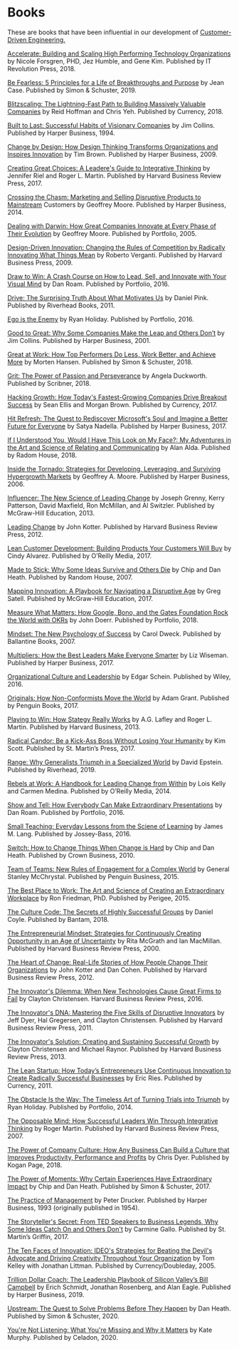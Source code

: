 # Books
These are books that have been influential in our development of [Customer-Driven Engineering.](https://medium.com/@tlowdermilk/customer-driven-engineering-part-1-the-culture-97601b5f65ed)

[Accelerate: Building and Scaling High Performing Technology Organizations](https://smile.amazon.com/Accelerate-Software-Performing-Technology-Organizations/dp/1942788339/) by Nicole Forsgren, PHD, Jez Humble, and Gene Kim. Published by IT Revolution Press, 2018.

[Be Fearless: 5 Principles for a Life of Breakthroughs and Purpose](https://smile.amazon.com/Be-Fearless-Principles-Breakthroughs-Purpose/dp/1501196340/) by Jean Case. Published by Simon & Schuster, 2019.

[Blitzscaling: The Lightning-Fast Path to Building Massively Valuable Companies]() by Reid Hoffman and Chris Yeh. Published by Currency, 2018.

[Built to Last: Successful Habits of Visionary Companies](https://smile.amazon.com/Blitzscaling-Lightning-Fast-Building-Massively-Companies/dp/1524761419/) by Jim Collins. Published by Harper Business, 1994.

[Change by Design: How Design Thinking Transforms Organizations and Inspires Innovation](https://smile.amazon.com/Change-Design-Revised-Updated-Organizations/dp/0062856626/) by Tim Brown. Published by Harper Business, 2009.

[Creating Great Choices: A Leadere's Guide to Integrative Thinking](https://smile.amazon.com/Creating-Great-Choices-Integrative-Thinking/dp/1633692965/) by Jennifer Riel and Roger L. Martin. Published by Harvard Business Review Press, 2017.

[Crossing the Chasm: Marketing and Selling Disruptive Products to Mainstream](https://smile.amazon.com/Crossing-Chasm-3rd-Disruptive-Mainstream/dp/0062292986/) Customers by Geoffrey Moore. Published by Harper Business, 2014.

[Dealing with Darwin: How Great Companies Innovate at Every Phase of Their Evolution](https://smile.amazon.com/Dealing-Darwin-Companies-Innovate-Evolution/dp/159184214X/) by Geoffrey Moore. Published by Portfolio, 2005.

[Design-Driven Innovation: Changing the Rules of Competition by Radically Innovating What Things Mean](https://smile.amazon.com/Design-Driven-Innovation-Competition-Innovating/dp/1422124827/) by Roberto Verganti. Published by Harvard Business Press, 2009.

[Draw to Win: A Crash Course on How to Lead, Sell, and Innovate with Your Visual Mind](https://smile.amazon.com/Draw-Win-Course-Innovate-Visual/dp/0399562990/) by Dan Roam. Published by Portfolio, 2016.

[Drive: The Surprising Truth About What Motivates Us](https://smile.amazon.com/Drive-Surprising-Truth-About-Motivates/dp/1594484805/) by Daniel Pink. Published by Riverhead Books, 2011.

[Ego is the Enemy](https://smile.amazon.com/Ego-Enemy-Ryan-Holiday/dp/1591847818/) by Ryan Holiday. Published by Portfolio, 2016.

[Good to Great: Why Some Companies Make the Leap and Others Don’t](https://smile.amazon.com/Good-Great-Some-Companies-Others/dp/0066620996/) by Jim Collins. Published by Harper Business, 2001.

[Great at Work: How Top Performers Do Less, Work Better, and Achieve More](https://smile.amazon.com/Great-Work-Hidden-Habits-Performers/dp/1476765820/) by Morten Hansen. Published by Simon & Schuster, 2018.

[Grit: The Power of Passion and Perseverance](https://smile.amazon.com/Grit-Passion-Perseverance-Angela-Duckworth/dp/1501111116/) by Angela Duckworth. Published by Scribner, 2018.

[Hacking Growth: How Today's Fastest-Growing Companies Drive Breakout Success](https://smile.amazon.com/Hacking-Growth-Fastest-Growing-Companies-Breakout/dp/045149721X/) by Sean Ellis and Morgan Brown. Published by Currency, 2017.

[Hit Refresh: The Quest to Rediscover Microsoft's Soul and Imagine a Better Future for Everyone](https://smile.amazon.com/Hit-Refresh-Rediscover-Microsofts-Everyone/dp/0062959727/) by Satya Nadella. Published by Harper Business, 2017.

[If I Understood You, Would I Have This Look on My Face?: My Adventures in the Art and Science of Relating and Communicating](https://smile.amazon.com/Understood-Would-Have-This-Look/dp/0812989155/) by Alan Alda. Published by Radom House, 2018.

[Inside the Tornado: Strategies for Developing, Leveraging, and Surviving Hypergrowth Markets](https://smile.amazon.com/Geoffrey-Moore-Inside-Tornado-Hypergrowth/dp/B00N4F59A4/) by Geoffrey A. Moore. Published by Harper Business, 2006.

[Influencer: The New Science of Leading Change](https://smile.amazon.com/Influencer-Science-Leading-Change-Second/dp/0071808868/) by Joseph Grenny, Kerry Patterson, David Maxfield, Ron McMillan, and Al Switzler. Published by McGraw-Hill Education, 2013.

[Leading Change](https://smile.amazon.com/Leading-Change-New-Preface-Author/dp/1422186431/) by John Kotter. Published by Harvard Business Review Press, 2012.

[Lean Customer Development: Building Products Your Customers Will Buy](https://smile.amazon.com/Cindy-Alvarez/dp/1492023744/) by Cindy Alvarez. Published by O’Reilly Media, 2017.

[Made to Stick: Why Some Ideas Survive and Others Die](https://smile.amazon.com/Made-Stick-Ideas-Survive-Others/dp/1400064287/) by Chip and Dan Heath. Published by Random House, 2007.

[Mapping Innovation: A Playbook for Navigating a Disruptive Age](https://smile.amazon.com/Mapping-Innovation-Playbook-Navigating-Disruptive/dp/1259862259/) by Greg Satell. Published by McGraw-Hill Education, 2017.

[Measure What Matters: How Google, Bono, and the Gates Foundation Rock the World with OKRs](https://smile.amazon.com/Measure-What-Matters-Google-Foundation/dp/0525536221/) by John Doerr. Published by Portfolio, 2018.

[Mindset: The New Psychology of Success](https://smile.amazon.com/Mindset-Psychology-Carol-S-Dweck/dp/0345472322/) by Carol Dweck. Published by Ballantine Books, 2007.

[Multipliers: How the Best Leaders Make Everyone Smarter](https://smile.amazon.com/Multipliers-Revised-Updated-Leaders-Everyone/dp/0062663070/) by Liz Wiseman. Published by Harper Business, 2017.

[Organizational Culture and Leadership](https://smile.amazon.com/Organizational-Leadership-Jossey-Bass-Business-Management/dp/1119212049/) by Edgar Schein. Published by Wiley, 2016.

[Originals: How Non-Conformists Move the World](https://smile.amazon.com/Originals-How-Non-Conformists-Move-World/dp/014312885X/) by Adam Grant. Published by Penguin Books, 2017.

[Playing to Win: How Stategy Really Works](https://smile.amazon.com/Playing-Win-Strategy-Really-Works/dp/142218739X/) by A.G. Lafley and Roger L. Martin. Published by Harvard Business, 2013.

[Radical Candor: Be a Kick-Ass Boss Without Losing Your Humanity](https://smile.amazon.com/Radical-Candor-Revised-Kick-Ass-Humanity/dp/1250235375/) by Kim Scott. Published by St. Martin’s Press, 2017.

[Range: Why Generalists Triumph in a Specialized World](https://smile.amazon.com/Range-Generalists-Triumph-Specialized-World/dp/0735214484/) by David Epstein. Published by Riverhead, 2019.

[Rebels at Work: A Handbook for Leading Change from Within](https://smile.amazon.com/Rebels-Work-Handbook-Leading-Change/dp/1491903953/) by Lois Kelly and Carmen Medina. Published by O’Reilly Media, 2014.

[Show and Tell: How Everybody Can Make Extraordinary Presentations](https://smile.amazon.com/Show-Tell-Everybody-Extraordinary-Presentations/dp/1591848024/) by Dan Roam. Published by Portfolio, 2016.

[Small Teaching: Everyday Lessons from the Sciene of Learning](https://smile.amazon.com/Small-Teaching-Everyday-Lessons-Learning-ebook/dp/B01BWM3WPO/) by James M. Lang. Published by Jossey-Bass, 2016.

[Switch: How to Change Things When Change is Hard](https://smile.amazon.com/Switch-Change-Things-When-Hard/dp/0385528752/) by Chip and Dan Heath. Published by Crown Business, 2010.

[Team of Teams: New Rules of Engagement for a Complex World](https://smile.amazon.com/Team-Teams-Rules-Engagement-Complex/dp/1591847486/) by General Stanley McChrystal. Published by Penguin Business, 2015.

[The Best Place to Work: The Art and Science of Creating an Extraordinary Workplace](https://smile.amazon.com/Best-Place-Work-Extraordinary-Workplace/dp/0399165606/) by Ron Friedman, PhD. Published by Perigee, 2015.

[The Culture Code: The Secrets of Highly Successful Groups](https://smile.amazon.com/Culture-Code-Secrets-Highly-Successful/dp/0804176981/) by Daniel Coyle. Published by Bantam, 2018.

[The Entrepreneurial Mindset: Strategies for Continuously Creating Opportunity in an Age of Uncertainty](https://smile.amazon.com/Entrepreneurial-Mindset-Continuously-Opportunity-Uncertainty/dp/0875848346/) by Rita McGrath and Ian MacMillan. Published by Harvard Business Review Press, 2000.

[The Heart of Change: Real-Life Stories of How People Change Their Organizations](https://smile.amazon.com/Heart-Change-Real-Life-Stories-Organizations/dp/1422187330/) by John Kotter and Dan Cohen. Published by Harvard Business Review Press, 2012.

[The Innovator's Dilemma: When New Technologies Cause Great Firms to Fail](https://smile.amazon.com/Innovators-Dilemma-Technologies-Management-Innovation/dp/1633691780/) by Clayton Christensen. Harvard Business Review Press, 2016.

[The Innovator's DNA: Mastering the Five Skills of Disruptive Innovators](https://smile.amazon.com/Innovators-DNA-Updated-New-Introduction/dp/1633697207/) by Jeff Dyer, Hal Gregersen, and Clayton Christensen. Published by Harvard Business Review Press, 2011.

[The Innovator's Solution: Creating and Sustaining Successful Growth](https://smile.amazon.com/Innovators-Solution-Creating-Sustaining-Successful/dp/1422196577/) by Clayton Christensen and Michael Raynor. Published by Harvard Business Review Press, 2013.

[The Lean Startup: How Today’s Entrepreneurs Use Continuous Innovation to Create Radically Successful Businesses](https://smile.amazon.com/Lean-Startup-Entrepreneurs-Continuous-Innovation/dp/0307887898/) by Eric Ries. Published by Currency, 2011.

[The Obstacle Is the Way: The Timeless Art of Turning Trials into Triumph](https://smile.amazon.com/Obstacle-Way-Timeless-Turning-Triumph/dp/1591846358/) by Ryan Holiday. Published by Portfolio, 2014.

[The Opposable Mind: How Successful Leaders Win Through Integrative Thinking](https://smile.amazon.com/Opposable-Mind-Successful-Integrative-Thinking/dp/1422118924/) by Roger Martin. Published by Harvard Business Review Press, 2007.

[The Power of Company Culture: How Any Business Can Build a Culture that Improves Productivity, Performance and Profits](https://smile.amazon.com/Power-Company-Culture-productivity-performance/dp/0749481951/) by Chris Dyer. Published by Kogan Page, 2018.

[The Power of Moments: Why Certain Experiences Have Extraordinary Impact](https://smile.amazon.com/Power-Moments-Certain-Experiences-Extraordinary/dp/1501147765/) by Chip and Dan Heath. Published by Simon & Schuster, 2017.

[The Practice of Management](https://smile.amazon.com/Practice-Management-Peter-F-Drucker/dp/0060878975/) by Peter Drucker. Published by Harper Business, 1993 (originally published in 1954).

[The Storyteller's Secret: From TED Speakers to Business Legends, Why Some Ideas Catch On and Others Don't](https://smile.amazon.com/Storytellers-Secret-Speakers-Business-Legends/dp/1250072239/) by Carmine Gallo. Published by St. Martin’s Griffin, 2017.

[The Ten Faces of Innovation: IDEO's Strategies for Beating the Devil's Advocate and Driving Creativity Throughout Your Organization](https://smile.amazon.com/Ten-Faces-Innovation-Strategies-Organization/dp/0385512074/) by Tom Kelley with Jonathan Littman. Published by Currency/Doubleday, 2005.

[Trillion Dollar Coach: The Leadership Playbook of Silicon Valley’s Bill Campbell](https://smile.amazon.com/Trillion-Dollar-Coach-Leadership-Playbook/dp/0062839268/) by Erich Schmidt, Jonathan Rosenberg, and Alan Eagle. Published by Harper Business, 2019.

[Upstream: The Quest to Solve Problems Before They Happen](https://smile.amazon.com/Upstream-Quest-Problems-Before-Happen/dp/1982134720/) by Dan Heath. Published by Simon & Schuster, 2020.

[You're Not Listening: What You're Missing and Why it Matters](https://smile.amazon.com/Youre-Not-Listening-Missing-Matters/dp/1250297192/) by Kate Murphy. Published by Celadon, 2020.